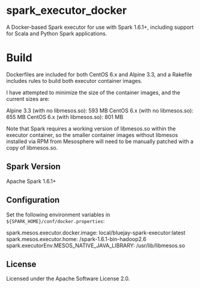 # spark_executor_docker

A Docker-based Spark executor for use with Spark 1.6.1+, including support for Scala and Python Spark applications.

# Build 

Dockerfiles are included for both CentOS 6.x and Alpine 3.3, and a Rakefile includes rules to build both executor container images.

I have attempted to minimize the size of the container images, and the current sizes are:

Alpine 3.3 (with no libmesos.so): 593 MB
CentOS 6.x (with no libmesos.so): 655 MB
CentOS 6.x (with libmesos.so): 801 MB

Note that Spark requires a working version of libmesos.so within the executor container, so the smaller container images without libmesos installed via RPM from Mesosphere will need to be manually patched with a copy of libmesos.so.

## Spark Version

Apache Spark 1.6.1+

## Configuration

Set the following environment variables in ``${SPARK_HOME}/conf/docker.properties``:

spark.mesos.executor.docker.image: local/bluejay-spark-executor:latest
spark.mesos.executor.home: /spark-1.6.1-bin-hadoop2.6
spark.executorEnv.MESOS_NATIVE_JAVA_LIBRARY: /usr/lib/libmesos.so

## License

Licensed under the Apache Software License 2.0.
